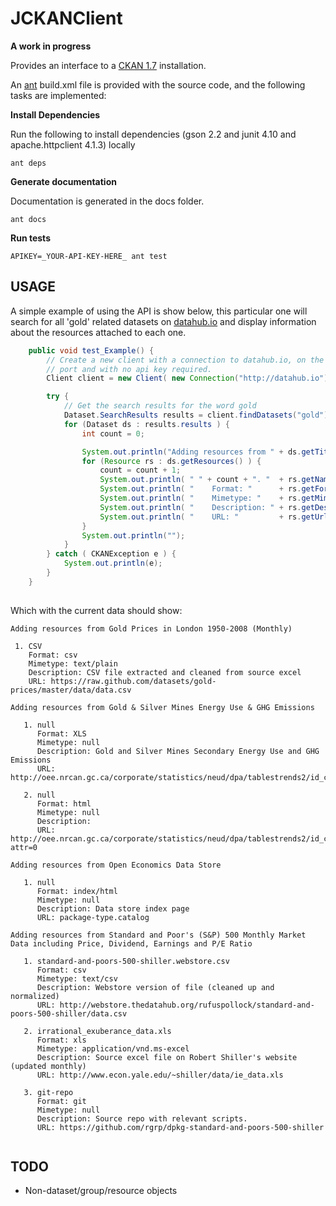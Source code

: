 JCKANClient
====

__A work in progress__

Provides an interface to a [CKAN 1.7](http://ckan.org) installation.

An [ant](http://ant.apache.org/) build.xml file is provided with the source code, and the following tasks are implemented:

__Install Dependencies__

Run the following to install dependencies (gson 2.2 and junit 4.10 and apache.httpclient 4.1.3) locally

```
ant deps
```

__Generate documentation__

Documentation is generated in the docs folder.

```
ant docs
```

__Run tests__

```
APIKEY=_YOUR-API-KEY-HERE_ ant test
```

USAGE
-----

A simple example of using the API is show below, this particular one will search for all 'gold' related datasets on [datahub.io](http://datahub.io) and display information about the resources attached to each one.

```java
    public void test_Example() {
        // Create a new client with a connection to datahub.io, on the default
        // port and with no api key required.
        Client client = new Client( new Connection("http://datahub.io"), "");

        try {
            // Get the search results for the word gold
            Dataset.SearchResults results = client.findDatasets("gold");
            for (Dataset ds : results.results ) {
                int count = 0;

                System.out.println("Adding resources from " + ds.getTitle() + "\n");
                for (Resource rs : ds.getResources() ) {
                    count = count + 1;
                    System.out.println( " " + count + ". "  + rs.getName() );
                    System.out.println( "    Format: "      + rs.getFormat() );
                    System.out.println( "    Mimetype: "    + rs.getMimetype() );
                    System.out.println( "    Description: " + rs.getDescription() );
                    System.out.println( "    URL: "         + rs.getUrl() + "\n");
                }
                System.out.println("");
            }
        } catch ( CKANException e ) {
            System.out.println(e);
        }
    }
    
```

Which with the current data should show:


```
Adding resources from Gold Prices in London 1950-2008 (Monthly)
     
 1. CSV 
    Format: csv
    Mimetype: text/plain
    Description: CSV file extracted and cleaned from source excel
    URL: https://raw.github.com/datasets/gold-prices/master/data/data.csv 
     
Adding resources from Gold & Silver Mines Energy Use & GHG Emissions 
     
   1. null
      Format: XLS
      Mimetype: null
      Description: Gold and Silver Mines Secondary Energy Use and GHG Emissions
      URL: http://oee.nrcan.gc.ca/corporate/statistics/neud/dpa/tablestrends2/id_ca_11_e.xls
     
   2. null
      Format: html
      Mimetype: null
      Description: 
      URL: http://oee.nrcan.gc.ca/corporate/statistics/neud/dpa/tablestrends2/id_ca_11_e_4.cfm?attr=0
     
Adding resources from Open Economics Data Store
     
   1. null
      Format: index/html
      Mimetype: null
      Description: Data store index page
      URL: package-type.catalog 
     
Adding resources from Standard and Poor's (S&P) 500 Monthly Market Data including Price, Dividend, Earnings and P/E Ratio
     
   1. standard-and-poors-500-shiller.webstore.csv
      Format: csv
      Mimetype: text/csv
      Description: Webstore version of file (cleaned up and normalized)
      URL: http://webstore.thedatahub.org/rufuspollock/standard-and-poors-500-shiller/data.csv
     
   2. irrational_exuberance_data.xls
      Format: xls
      Mimetype: application/vnd.ms-excel
      Description: Source excel file on Robert Shiller's website (updated monthly)
      URL: http://www.econ.yale.edu/~shiller/data/ie_data.xls
     
   3. git-repo
      Format: git
      Mimetype: null
      Description: Source repo with relevant scripts.
      URL: https://github.com/rgrp/dpkg-standard-and-poors-500-shiller
      
```


TODO
----

 * Non-dataset/group/resource objects

